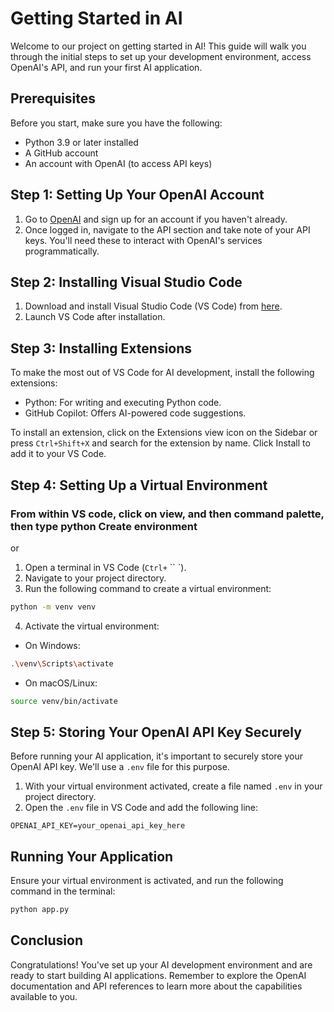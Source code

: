 # Getting Started in AI

Welcome to our project on getting started in AI! This guide will walk you through the initial steps to set up your development environment, access OpenAI's API, and run your first AI application.

## Prerequisites

Before you start, make sure you have the following:

- Python 3.9 or later installed
- A GitHub account
- An account with OpenAI (to access API keys)

## Step 1: Setting Up Your OpenAI Account

1. Go to [OpenAI](https://openai.com/) and sign up for an account if you haven't already.
2. Once logged in, navigate to the API section and take note of your API keys. You'll need these to interact with OpenAI's services programmatically.

## Step 2: Installing Visual Studio Code

1. Download and install Visual Studio Code (VS Code) from [here](https://code.visualstudio.com/).
2. Launch VS Code after installation.

## Step 3: Installing Extensions

To make the most out of VS Code for AI development, install the following extensions:

- Python: For writing and executing Python code.
- GitHub Copilot: Offers AI-powered code suggestions.

To install an extension, click on the Extensions view icon on the Sidebar or press `Ctrl+Shift+X` and search for the extension by name. Click Install to add it to your VS Code.

## Step 4: Setting Up a Virtual Environment

### From within VS code, click on view, and then command palette, then type python Create environment

or 

1. Open a terminal in VS Code (`Ctrl+` `` `).
2. Navigate to your project directory.
3. Run the following command to create a virtual environment:

```bash
python -m venv venv
```

4. Activate the virtual environment:

- On Windows:

```bash
.\venv\Scripts\activate
```

- On macOS/Linux:

```bash
source venv/bin/activate
```

## Step 5: Storing Your OpenAI API Key Securely

Before running your AI application, it's important to securely store your OpenAI API key. We'll use a `.env` file for this purpose.

1. With your virtual environment activated, create a file named `.env` in your project directory.
2. Open the `.env` file in VS Code and add the following line:

```plaintext
OPENAI_API_KEY=your_openai_api_key_here
```

## Running Your Application

Ensure your virtual environment is activated, and run the following command in the terminal:

```bash
python app.py
```

## Conclusion

Congratulations! You've set up your AI development environment and are ready to start building AI applications. Remember to explore the OpenAI documentation and API references to learn more about the capabilities available to you.